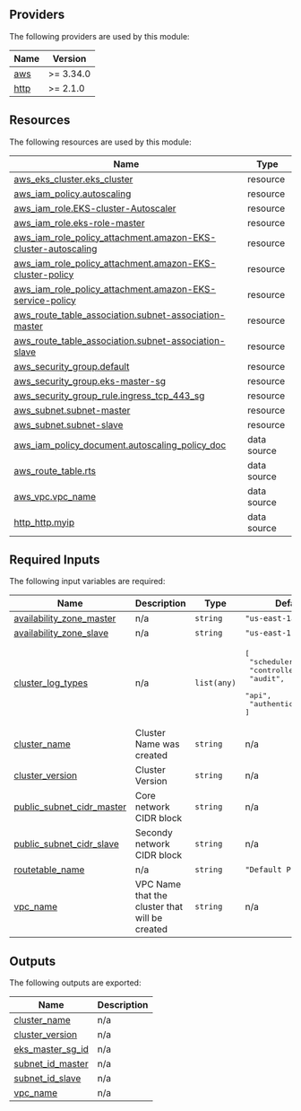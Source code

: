## Providers

The following providers are used by this module:

| Name | Version |
|------|---------|
| <a name="requirement_aws"></a> [aws](#requirement\_aws) | >= 3.34.0 |
| <a name="requirement_http"></a> [http](#requirement\_http) | >= 2.1.0 |


## Resources

The following resources are used by this module:

| Name | Type |
|------|------|
| [aws_eks_cluster.eks_cluster](https://registry.terraform.io/providers/hashicorp/aws/latest/docs/resources/eks_cluster) | resource |
| [aws_iam_policy.autoscaling](https://registry.terraform.io/providers/hashicorp/aws/latest/docs/resources/iam_policy) | resource |
| [aws_iam_role.EKS-cluster-Autoscaler](https://registry.terraform.io/providers/hashicorp/aws/latest/docs/resources/iam_role) | resource |
| [aws_iam_role.eks-role-master](https://registry.terraform.io/providers/hashicorp/aws/latest/docs/resources/iam_role) | resource |
| [aws_iam_role_policy_attachment.amazon-EKS-cluster-autoscaling](https://registry.terraform.io/providers/hashicorp/aws/latest/docs/resources/iam_role_policy_attachment) | resource |
| [aws_iam_role_policy_attachment.amazon-EKS-cluster-policy](https://registry.terraform.io/providers/hashicorp/aws/latest/docs/resources/iam_role_policy_attachment) | resource |
| [aws_iam_role_policy_attachment.amazon-EKS-service-policy](https://registry.terraform.io/providers/hashicorp/aws/latest/docs/resources/iam_role_policy_attachment) | resource |
| [aws_route_table_association.subnet-association-master](https://registry.terraform.io/providers/hashicorp/aws/latest/docs/resources/route_table_association) | resource |
| [aws_route_table_association.subnet-association-slave](https://registry.terraform.io/providers/hashicorp/aws/latest/docs/resources/route_table_association) | resource |
| [aws_security_group.default](https://registry.terraform.io/providers/hashicorp/aws/latest/docs/resources/security_group) | resource |
| [aws_security_group.eks-master-sg](https://registry.terraform.io/providers/hashicorp/aws/latest/docs/resources/security_group) | resource |
| [aws_security_group_rule.ingress_tcp_443_sg](https://registry.terraform.io/providers/hashicorp/aws/latest/docs/resources/security_group_rule) | resource |
| [aws_subnet.subnet-master](https://registry.terraform.io/providers/hashicorp/aws/latest/docs/resources/subnet) | resource |
| [aws_subnet.subnet-slave](https://registry.terraform.io/providers/hashicorp/aws/latest/docs/resources/subnet) | resource |
| [aws_iam_policy_document.autoscaling_policy_doc](https://registry.terraform.io/providers/hashicorp/aws/latest/docs/data-sources/iam_policy_document) | data source |
| [aws_route_table.rts](https://registry.terraform.io/providers/hashicorp/aws/latest/docs/data-sources/route_table) | data source |
| [aws_vpc.vpc_name](https://registry.terraform.io/providers/hashicorp/aws/latest/docs/data-sources/vpc) | data source |
| [http_http.myip](https://registry.terraform.io/providers/hashicorp/http/latest/docs/data-sources/http) | data source |

## Required Inputs

The following input variables are required:

| Name | Description | Type | Default | Required |
|------|-------------|------|---------|:--------:|
| <a name="input_availability_zone_master"></a> [availability\_zone\_master](#input\_availability\_zone\_master) | n/a | `string` | `"us-east-1a"` | no |
| <a name="input_availability_zone_slave"></a> [availability\_zone\_slave](#input\_availability\_zone\_slave) | n/a | `string` | `"us-east-1b"` | no |
| <a name="input_cluster_log_types"></a> [cluster\_log\_types](#input\_cluster\_log\_types) | n/a | `list(any)` | <pre>[<br>  "scheduler",<br>  "controllerManager",<br>  "audit",<br>  "api",<br>  "authenticator"<br>]</pre> | no |
| <a name="input_cluster_name"></a> [cluster\_name](#input\_cluster\_name) | Cluster Name was created | `string` | n/a | yes |
| <a name="input_cluster_version"></a> [cluster\_version](#input\_cluster\_version) | Cluster Version | `string` | n/a | yes |
| <a name="input_public_subnet_cidr_master"></a> [public\_subnet\_cidr\_master](#input\_public\_subnet\_cidr\_master) | Core network CIDR block | `string` | n/a | yes |
| <a name="input_public_subnet_cidr_slave"></a> [public\_subnet\_cidr\_slave](#input\_public\_subnet\_cidr\_slave) | Secondy network CIDR block | `string` | n/a | yes |
| <a name="input_routetable_name"></a> [routetable\_name](#input\_routetable\_name) | n/a | `string` | `"Default Public"` | no |
| <a name="input_vpc_name"></a> [vpc\_name](#input\_vpc\_name) | VPC Name that the cluster that will be created | `string` | n/a | yes |


## Outputs

The following outputs are exported:

| Name | Description |
|------|-------------|
| <a name="output_cluster_name"></a> [cluster\_name](#output\_cluster\_name) | n/a |
| <a name="output_cluster_version"></a> [cluster\_version](#output\_cluster\_version) | n/a |
| <a name="output_eks_master_sg_id"></a> [eks\_master\_sg\_id](#output\_eks\_master\_sg\_id) | n/a |
| <a name="output_subnet_id_master"></a> [subnet\_id\_master](#output\_subnet\_id\_master) | n/a |
| <a name="output_subnet_id_slave"></a> [subnet\_id\_slave](#output\_subnet\_id\_slave) | n/a |
| <a name="output_vpc_name"></a> [vpc\_name](#output\_vpc\_name) | n/a |
